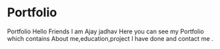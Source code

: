 # Portfolio
Portfolio
Hello Friends I am Ajay jadhav 
Here you can see my Portfolio which contains About me,education,project I have done and contact me .
